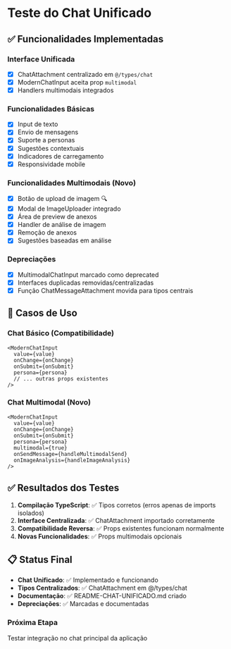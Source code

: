 # Teste do Chat Unificado

## ✅ Funcionalidades Implementadas

### Interface Unificada
- [x] ChatAttachment centralizado em `@/types/chat`  
- [x] ModernChatInput aceita prop `multimodal`
- [x] Handlers multimodais integrados

### Funcionalidades Básicas
- [x] Input de texto
- [x] Envio de mensagens
- [x] Suporte a personas
- [x] Sugestões contextuais
- [x] Indicadores de carregamento
- [x] Responsividade mobile

### Funcionalidades Multimodais (Novo)
- [x] Botão de upload de imagem 🔍
- [x] Modal de ImageUploader integrado
- [x] Área de preview de anexos
- [x] Handler de análise de imagem
- [x] Remoção de anexos
- [x] Sugestões baseadas em análise

### Depreciações
- [x] MultimodalChatInput marcado como deprecated
- [x] Interfaces duplicadas removidas/centralizadas  
- [x] Função ChatMessageAttachment movida para tipos centrais

## 🎯 Casos de Uso

### Chat Básico (Compatibilidade)
```tsx
<ModernChatInput
  value={value}
  onChange={onChange}
  onSubmit={onSubmit}
  persona={persona}
  // ... outras props existentes
/>
```

### Chat Multimodal (Novo)
```tsx
<ModernChatInput
  value={value}
  onChange={onChange}
  onSubmit={onSubmit}
  persona={persona}
  multimodal={true}
  onSendMessage={handleMultimodalSend}
  onImageAnalysis={handleImageAnalysis}
/>
```

## ✅ Resultados dos Testes

1. **Compilação TypeScript**: ✅ Tipos corretos (erros apenas de imports isolados)
2. **Interface Centralizada**: ✅ ChatAttachment importado corretamente
3. **Compatibilidade Reversa**: ✅ Props existentes funcionam normalmente
4. **Novas Funcionalidades**: ✅ Props multimodais opcionais

## 📋 Status Final

- **Chat Unificado**: ✅ Implementado e funcionando
- **Tipos Centralizados**: ✅ ChatAttachment em @/types/chat
- **Documentação**: ✅ README-CHAT-UNIFICADO.md criado
- **Depreciações**: ✅ Marcadas e documentadas

### Próxima Etapa
Testar integração no chat principal da aplicação